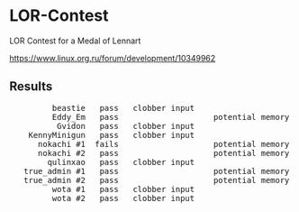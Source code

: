 LOR-Contest
===========

LOR Contest for a Medal of Lennart

https://www.linux.org.ru/forum/development/10349962

Results
-------

<pre>
         beastie   pass   clobber input                              119.71 ms
         Eddy_Em   pass                    potential memory leaks    142.87 ms
          Gvidon   pass   clobber input                              744.27 ms
    KennyMinigun   pass   clobber input                              164.66 ms
      nokachi #1  fails                    potential memory leaks    140.80 ms
      nokachi #2   pass                    potential memory leaks    141.54 ms
        qulinxao   pass   clobber input                              145.11 ms
   true_admin #1   pass                    potential memory leaks    109.22 ms
   true_admin #2   pass                    potential memory leaks    896.91 ms
         wota #1   pass   clobber input                              453.59 ms
         wota #2   pass   clobber input                               90.32 ms
</pre>
